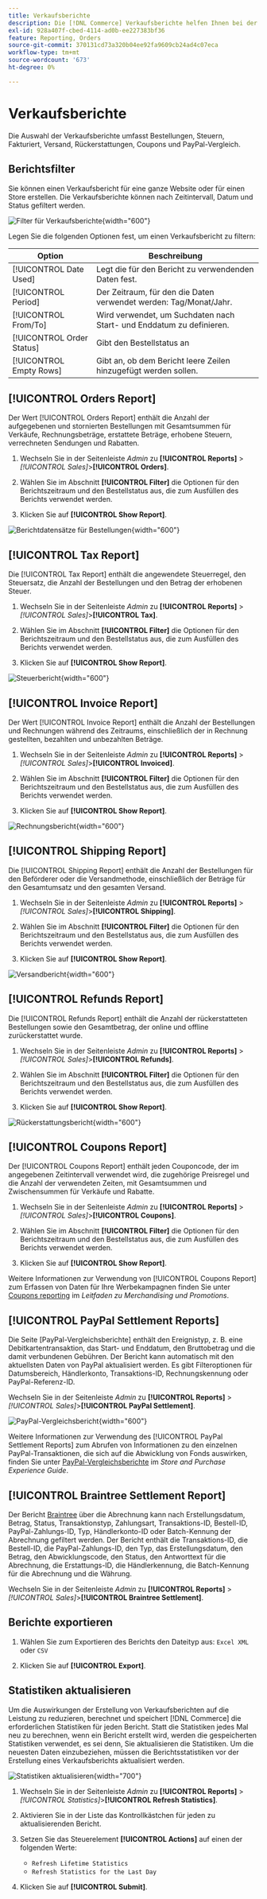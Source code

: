 ```yaml
---
title: Verkaufsberichte
description: Die [!DNL Commerce] Verkaufsberichte helfen Ihnen bei der Nachverfolgung von Bestellungen, Steuern, Rechnungen, Versand, Erstattungen, Gutscheinen und PayPal-Vergleich.
exl-id: 928a407f-cbed-4114-ad0b-ee227383bf36
feature: Reporting, Orders
source-git-commit: 370131cd73a320b04ee92fa9609cb24ad4c07eca
workflow-type: tm+mt
source-wordcount: '673'
ht-degree: 0%

---
```


# Verkaufsberichte

Die Auswahl der Verkaufsberichte umfasst Bestellungen, Steuern, Fakturiert, Versand, Rückerstattungen, Coupons und PayPal-Vergleich.

## Berichtsfilter

Sie können einen Verkaufsbericht für eine ganze Website oder für einen Store erstellen. Die Verkaufsberichte können nach Zeitintervall, Datum und Status gefiltert werden.

![Filter für Verkaufsberichte](./assets/tax-report.png){width="600"}

Legen Sie die folgenden Optionen fest, um einen Verkaufsbericht zu filtern:

| Option | Beschreibung |
|--- |--- |
| [!UICONTROL Date Used] | Legt die für den Bericht zu verwendenden Daten fest. |
| [!UICONTROL Period] | Der Zeitraum, für den die Daten verwendet werden: Tag/Monat/Jahr. |
| [!UICONTROL From/To] | Wird verwendet, um Suchdaten nach Start- und Enddatum zu definieren. |
| [!UICONTROL Order Status] | Gibt den Bestellstatus an |
| [!UICONTROL Empty Rows] | Gibt an, ob dem Bericht leere Zeilen hinzugefügt werden sollen. |

## [!UICONTROL Orders Report]

Der Wert [!UICONTROL Orders Report] enthält die Anzahl der aufgegebenen und stornierten Bestellungen mit Gesamtsummen für Verkäufe, Rechnungsbeträge, erstattete Beträge, erhobene Steuern, verrechneten Sendungen und Rabatten.

1. Wechseln Sie in der Seitenleiste _Admin_ zu **[!UICONTROL Reports]** > _[!UICONTROL Sales]_>**[!UICONTROL Orders]**.

1. Wählen Sie im Abschnitt **[!UICONTROL Filter]** die Optionen für den Berichtszeitraum und den Bestellstatus aus, die zum Ausfüllen des Berichts verwendet werden.

1. Klicken Sie auf **[!UICONTROL Show Report]**.

![Berichtdatensätze für Bestellungen](./assets/order-report-records.png){width="600"}

## [!UICONTROL Tax Report]

Die [!UICONTROL Tax Report] enthält die angewendete Steuerregel, den Steuersatz, die Anzahl der Bestellungen und den Betrag der erhobenen Steuer.

1. Wechseln Sie in der Seitenleiste _Admin_ zu **[!UICONTROL Reports]** > _[!UICONTROL Sales]_>**[!UICONTROL Tax]**.

1. Wählen Sie im Abschnitt **[!UICONTROL Filter]** die Optionen für den Berichtszeitraum und den Bestellstatus aus, die zum Ausfüllen des Berichts verwendet werden.


1. Klicken Sie auf **[!UICONTROL Show Report]**.

![Steuerbericht](./assets/tax-report-records.png){width="600"}

## [!UICONTROL Invoice Report]

Der Wert [!UICONTROL Invoice Report] enthält die Anzahl der Bestellungen und Rechnungen während des Zeitraums, einschließlich der in Rechnung gestellten, bezahlten und unbezahlten Beträge.

1. Wechseln Sie in der Seitenleiste _Admin_ zu **[!UICONTROL Reports]** > _[!UICONTROL Sales]_>**[!UICONTROL Invoiced]**.

1. Wählen Sie im Abschnitt **[!UICONTROL Filter]** die Optionen für den Berichtszeitraum und den Bestellstatus aus, die zum Ausfüllen des Berichts verwendet werden.

1. Klicken Sie auf **[!UICONTROL Show Report]**.

![Rechnungsbericht](./assets/sales-invoiced.png){width="600"}

## [!UICONTROL Shipping Report]

Die [!UICONTROL Shipping Report] enthält die Anzahl der Bestellungen für den Beförderer oder die Versandmethode, einschließlich der Beträge für den Gesamtumsatz und den gesamten Versand.

1. Wechseln Sie in der Seitenleiste _Admin_ zu **[!UICONTROL Reports]** > _[!UICONTROL Sales]_>**[!UICONTROL Shipping]**.

1. Wählen Sie im Abschnitt **[!UICONTROL Filter]** die Optionen für den Berichtszeitraum und den Bestellstatus aus, die zum Ausfüllen des Berichts verwendet werden.

1. Klicken Sie auf **[!UICONTROL Show Report]**.

![Versandbericht](./assets/shipping.png){width="600"}

## [!UICONTROL Refunds Report]

Die [!UICONTROL Refunds Report] enthält die Anzahl der rückerstatteten Bestellungen sowie den Gesamtbetrag, der online und offline zurückerstattet wurde.

1. Wechseln Sie in der Seitenleiste _Admin_ zu **[!UICONTROL Reports]** > _[!UICONTROL Sales]_>**[!UICONTROL Refunds]**.

1. Wählen Sie im Abschnitt **[!UICONTROL Filter]** die Optionen für den Berichtszeitraum und den Bestellstatus aus, die zum Ausfüllen des Berichts verwendet werden.

1. Klicken Sie auf **[!UICONTROL Show Report]**.

![Rückerstattungsbericht](./assets/sales-refunds.png){width="600"}

## [!UICONTROL Coupons Report]

Der [!UICONTROL Coupons Report] enthält jeden Couponcode, der im angegebenen Zeitintervall verwendet wird, die zugehörige Preisregel und die Anzahl der verwendeten Zeiten, mit Gesamtsummen und Zwischensummen für Verkäufe und Rabatte.

1. Wechseln Sie in der Seitenleiste _Admin_ zu **[!UICONTROL Reports]** > _[!UICONTROL Sales]_>**[!UICONTROL Coupons]**.

1. Wählen Sie im Abschnitt **[!UICONTROL Filter]** die Optionen für den Berichtszeitraum und den Bestellstatus aus, die zum Ausfüllen des Berichts verwendet werden.

1. Klicken Sie auf **[!UICONTROL Show Report]**.

Weitere Informationen zur Verwendung von [!UICONTROL Coupons Report] zum Erfassen von Daten für Ihre Werbekampagnen finden Sie unter [Coupons reporting](../merchandising-promotions/price-rules-cart-coupon.md#coupons-report) im _Leitfaden zu Merchandising und Promotions_.

<!--- ![Coupons Report](./assets/sales-coupons.png) need coupon data  -->

## [!UICONTROL PayPal Settlement Reports]

Die Seite [PayPal-Vergleichsberichte] enthält den Ereignistyp, z. B. eine Debitkartentransaktion, das Start- und Enddatum, den Bruttobetrag und die damit verbundenen Gebühren. Der Bericht kann automatisch mit den aktuellsten Daten von PayPal aktualisiert werden. Es gibt Filteroptionen für Datumsbereich, Händlerkonto, Transaktions-ID, Rechnungskennung oder PayPal-Referenz-ID.

Wechseln Sie in der Seitenleiste _Admin_ zu **[!UICONTROL Reports]** > _[!UICONTROL Sales]_>**[!UICONTROL PayPal Settlement]**.

![PayPal-Vergleichsbericht](./assets/reports-sales-paypal-settlement.png){width="600"}

Weitere Informationen zur Verwendung des [!UICONTROL PayPal Settlement Reports] zum Abrufen von Informationen zu den einzelnen PayPal-Transaktionen, die sich auf die Abwicklung von Fonds auswirken, finden Sie unter [PayPal-Vergleichsberichte](../stores-purchase/paypal-settlement-reports.md) im _Store and Purchase Experience Guide_.

## [!UICONTROL Braintree Settlement Report]

Der Bericht [Braintree](../stores-purchase/braintree.md) über die Abrechnung kann nach Erstellungsdatum, Betrag, Status, Transaktionstyp, Zahlungsart, Transaktions-ID, Bestell-ID, PayPal-Zahlungs-ID, Typ, Händlerkonto-ID oder Batch-Kennung der Abrechnung gefiltert werden. Der Bericht enthält die Transaktions-ID, die Bestell-ID, die PayPal-Zahlungs-ID, den Typ, das Erstellungsdatum, den Betrag, den Abwicklungscode, den Status, den Antworttext für die Abrechnung, die Erstattungs-ID, die Händlerkennung, die Batch-Kennung für die Abrechnung und die Währung.

Wechseln Sie in der Seitenleiste _Admin_ zu **[!UICONTROL Reports]** > _[!UICONTROL Sales]_>**[!UICONTROL Braintree Settlement]**.

<!--- ![Braintree Settlement Report](./assets/braintree-settlement.png) need a Braintree connection to update report screen -->

## Berichte exportieren

1. Wählen Sie zum Exportieren des Berichts den Dateityp aus: `Excel XML` oder `CSV`

1. Klicken Sie auf **[!UICONTROL Export]**.

## Statistiken aktualisieren

Um die Auswirkungen der Erstellung von Verkaufsberichten auf die Leistung zu reduzieren, berechnet und speichert [!DNL Commerce] die erforderlichen Statistiken für jeden Bericht. Statt die Statistiken jedes Mal neu zu berechnen, wenn ein Bericht erstellt wird, werden die gespeicherten Statistiken verwendet, es sei denn, Sie aktualisieren die Statistiken. Um die neuesten Daten einzubeziehen, müssen die Berichtsstatistiken vor der Erstellung eines Verkaufsberichts aktualisiert werden.

![Statistiken aktualisieren](./assets/refresh-stats.png){width="700"}

1. Wechseln Sie in der Seitenleiste _Admin_ zu **[!UICONTROL Reports]** > _[!UICONTROL Statistics]_>**[!UICONTROL Refresh Statistics]**.

1. Aktivieren Sie in der Liste das Kontrollkästchen für jeden zu aktualisierenden Bericht.

1. Setzen Sie das Steuerelement **[!UICONTROL Actions]** auf einen der folgenden Werte:

   - `Refresh Lifetime Statistics`
   - `Refresh Statistics for the Last Day`

1. Klicken Sie auf **[!UICONTROL Submit]**.
